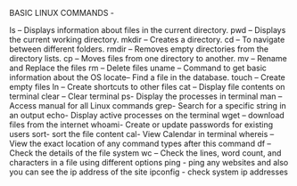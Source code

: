 BASIC LINUX COMMANDS -

Is – Displays information about files in the current directory.
pwd – Displays the current working directory.
mkdir – Creates a directory.
cd – To navigate between different folders.
rmdir – Removes empty directories from the directory lists.
cp – Moves files from one directory to another.
mv – Rename and Replace the files
rm – Delete files 
uname – Command to get basic information about the OS
locate– Find a file in the database.
touch – Create empty files
ln – Create shortcuts to other files
cat – Display file contents on terminal
clear – Clear terminal 
ps- Display the processes in terminal
man – Access manual for all Linux commands
grep- Search for a specific string in an output
echo- Display active processes on the terminal
wget – download files from the internet
whoami- Create or update passwords for existing users
sort- sort the file content
cal- View Calendar in terminal
whereis – View the exact location of any command types after this command
df – Check the details of the file system
wc – Check the lines, word count, and characters in a file using different options 
ping - ping any websites and also you can see the ip address of the site
ipconfig - check system ip addresses
